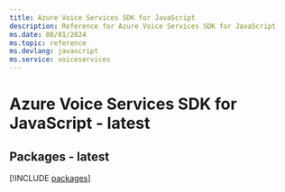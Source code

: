 ```yaml
---
title: Azure Voice Services SDK for JavaScript
description: Reference for Azure Voice Services SDK for JavaScript
ms.date: 08/01/2024
ms.topic: reference
ms.devlang: javascript
ms.service: voiceservices
---
```

# Azure Voice Services SDK for JavaScript - latest
## Packages - latest
[!INCLUDE [packages](voice-services-index.md)]